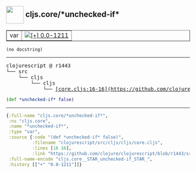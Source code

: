 ## <img width="48px" valign="middle" src="http://i.imgur.com/Hi20huC.png"> cljs.core/\*unchecked-if\*

 <table border="1">
<tr>
<td>var</td>
<td><a href="https://github.com/cljsinfo/api-refs/tree/0.0-1211"><img valign="middle" alt="[+] 0.0-1211" src="https://img.shields.io/badge/+-0.0--1211-lightgrey.svg"></a> </td>
</tr>
</table>

 <samp>
</samp>

```
(no docstring)
```

---

 <pre>
clojurescript @ r1443
└── src
    └── cljs
        └── cljs
            └── <ins>[core.cljs:16-16](https://github.com/clojure/clojurescript/blob/r1443/src/cljs/cljs/core.cljs#L16-L16)</ins>
</pre>

```clj
(def *unchecked-if* false)
```


---

```clj
{:full-name "cljs.core/*unchecked-if*",
 :ns "cljs.core",
 :name "*unchecked-if*",
 :type "var",
 :source {:code "(def *unchecked-if* false)",
          :filename "clojurescript/src/cljs/cljs/core.cljs",
          :lines [16 16],
          :link "https://github.com/clojure/clojurescript/blob/r1443/src/cljs/cljs/core.cljs#L16-L16"},
 :full-name-encode "cljs.core__STAR_unchecked-if_STAR_",
 :history [["+" "0.0-1211"]]}

```
